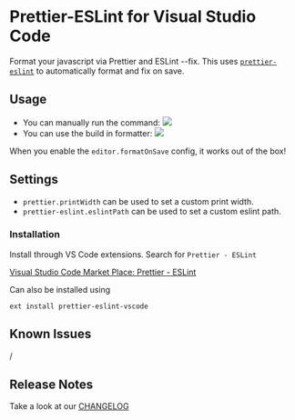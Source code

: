 # Prettier-ESLint for Visual Studio Code

Format your javascript via Prettier and ESLint --fix. This uses [`prettier-eslint`][prettier-eslint] to automatically format and fix on save.

## Usage

- You can manually run the command: ![](http://d.rbn.nu/i/AEhf.png)
- You can use the build in formatter: ![](http://d.rbn.nu/i/fGjf.png)

When you enable the `editor.formatOnSave` config, it works out of the box!

## Settings

- `prettier.printWidth` can be used to set a custom print width.
- `prettier-eslint.eslintPath` can be used to set a custom eslint path.

### Installation

Install through VS Code extensions. Search for `Prettier - ESLint`

[Visual Studio Code Market Place: Prettier - ESLint](https://marketplace.visualstudio.com/items?itemName=RobinMalfait.prettier-eslint-vscode)

Can also be installed using 

```
ext install prettier-eslint-vscode
```

## Known Issues

/

## Release Notes

Take a look at our [CHANGELOG](CHANGELOG.md)

[prettier-eslint]: https://github.com/prettier/prettier-eslint